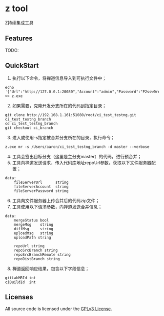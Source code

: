 # z tool
Z持续集成工具

## Features
TODO:

## QuickStart
1. 执行以下命令，将禅道信息导入到可执行文件中；
```
echo '{"Url":"http://127.0.0.1:20080","Account":"admin","Password":"P2ssw0rd2"}' >> z.exe
```
2. 如果需要，克隆开发分支所在的代码到指定目录；
```
git clone http://192.168.1.161:51080/root/ci_test_testng.git ci_test_testng_branch
cd ci_test_testng_branch
git checkout ci_branch
```
3. 进入或使用-s指定被合并分支所在的目录，执行命令；
```
z.exe mr -s /Users/aaron/ci_test_testng_branch -d master --verbose
```
4. 工具会签出目标分支（这里是主分支master）的代码，进行预合并；
5. 工具向禅道发送请求，传入代码库地址repoUrl参数，获取以下文件服务器配置；
```
data:
    fileServerUrl      string
    fileServerAccount  string
    fileServerPassword string
```
6. 工具向文件服务器上传合并后的代码zip文件；
7. 工具使用以下请求参数，向禅道发送合并信息；
```
data:
    mergeStatus bool
    mergeMsg    string
    diffMsg     string
    uploadMsg   string
    uploadPath string

    repoUrl string
    repoSrcBranch string
    repoSrcBranchRemote string
    repoDistBranch string
```
8. 禅道返回响应结果，包含以下字段信息；
```
gitLabMRId int
ciBuildId  int
```

## Licenses
All source code is licensed under the [GPLv3 License](LICENSE.md).